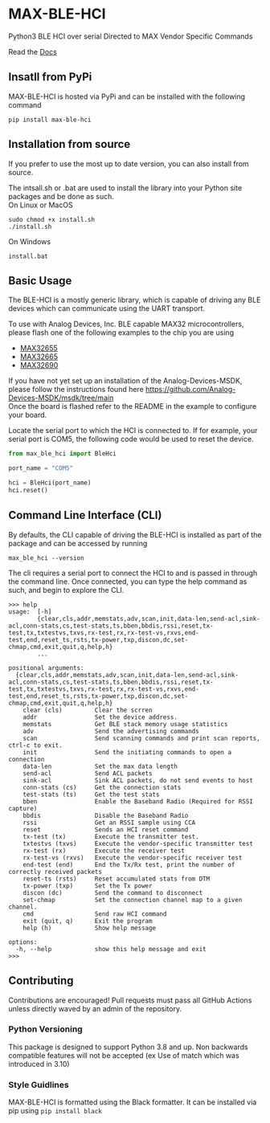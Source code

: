 # MAX-BLE-HCI
Python3 BLE HCI over serial Directed to MAX Vendor Specific Commands

Read the [Docs](https://analog-devices-msdk.github.io/MAX-BLE-HCI/)
 
 ## Insatll from PyPi
MAX-BLE-HCI is hosted via PyPi and can be installed with the following command
```
pip install max-ble-hci
```

 ## Installation from source
 If you prefer to use the most up to date version, you can also install from source.

 The intsall.sh or .bat are used to install the library into your Python site packages and be done as such.
 <br>
On Linux or MacOS
```
sudo chmod +x install.sh
./install.sh
```

On Windows
```
install.bat
```

## Basic Usage
The BLE-HCI is a mostly generic library, which is capable of driving any BLE devices which can communicate using the UART transport. 

To use with Analog Devices, Inc. BLE capable MAX32 microcontrollers, please flash one of the following examples to the chip you are using
<br>
- [MAX32655](https://github.com/Analog-Devices-MSDK/msdk/tree/main/Examples/MAX32655/Bluetooth/BLE5_ctr)
- [MAX32665](https://github.com/Analog-Devices-MSDK/msdk/tree/main/Examples/MAX32665/Bluetooth/BLE5_ctr)
- [MAX32690](https://github.com/Analog-Devices-MSDK/msdk/tree/main/Examples/MAX32690/Bluetooth/BLE5_ctr)

If you have not yet set up an installation of the Analog-Devices-MSDK, please follow the instructions found here https://github.com/Analog-Devices-MSDK/msdk/tree/main
<br>
Once the board is flashed refer to the README in the example to configure your board. 

Locate the serial port to which the HCI is connected to. If for example, your serial port is COM5, the following code would be used to reset the device.

```python
from max_ble_hci import BleHci

port_name = "COM5"

hci = BleHci(port_name)
hci.reset()

```



## Command Line Interface (CLI)
By defaults, the CLI capable of driving the BLE-HCI is installed as part of the package and can be accessed by running

```
max_ble_hci --version
``` 

The cli requires a serial port to connect the HCI to and is passed in through the command line.
Once connected, you can type the help command as such, and begin to explore the CLI.


```
>>> help
usage:  [-h]
        {clear,cls,addr,memstats,adv,scan,init,data-len,send-acl,sink-acl,conn-stats,cs,test-stats,ts,bben,bbdis,rssi,reset,tx-test,tx,txtestvs,txvs,rx-test,rx,rx-test-vs,rxvs,end-test,end,reset_ts,rsts,tx-power,txp,discon,dc,set-chmap,cmd,exit,quit,q,help,h}
        ...

positional arguments:
  {clear,cls,addr,memstats,adv,scan,init,data-len,send-acl,sink-acl,conn-stats,cs,test-stats,ts,bben,bbdis,rssi,reset,tx-test,tx,txtestvs,txvs,rx-test,rx,rx-test-vs,rxvs,end-test,end,reset_ts,rsts,tx-power,txp,discon,dc,set-chmap,cmd,exit,quit,q,help,h}
    clear (cls)         Clear the scrren
    addr                Set the device address.
    memstats            Get BLE stack memory usage statistics
    adv                 Send the advertising commands
    scan                Send scanning commands and print scan reports, ctrl-c to exit.
    init                Send the initiating commands to open a connection
    data-len            Set the max data length
    send-acl            Send ACL packets
    sink-acl            Sink ACL packets, do not send events to host
    conn-stats (cs)     Get the connection stats
    test-stats (ts)     Get the test stats
    bben                Enable the Baseband Radio (Required for RSSI capture)
    bbdis               Disable the Baseband Radio
    rssi                Get an RSSI sample using CCA
    reset               Sends an HCI reset command
    tx-test (tx)        Execute the transmitter test.
    txtestvs (txvs)     Execute the vendor-specific transmitter test
    rx-test (rx)        Execute the receiver test
    rx-test-vs (rxvs)   Execute the vendor-specific receiver test
    end-test (end)      End the Tx/Rx test, print the number of correctly received packets
    reset-ts (rsts)     Reset accumulated stats from DTM
    tx-power (txp)      Set the Tx power
    discon (dc)         Send the command to disconnect
    set-chmap           Set the connection channel map to a given channel.
    cmd                 Send raw HCI command
    exit (quit, q)      Exit the program
    help (h)            Show help message

options:
  -h, --help            show this help message and exit
>>> 
```



## Contributing
Contributions are encouraged!
Pull requests must pass all GitHub Actions unless directly waved by an admin of the repository. 

### Python Versioning
This package is designed to support Python 3.8 and up. Non backwards compatible features will not be accepted (ex Use of match which was introduced in 3.10)

### Style Guidlines
MAX-BLE-HCI is formatted using the Black formatter. 
It can be installed via pip using ```pip install black```
